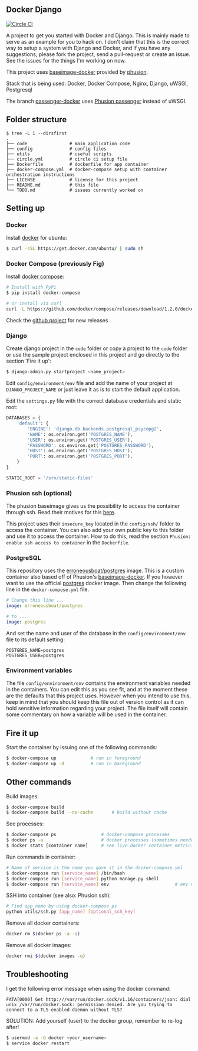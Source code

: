 Docker Django
-------------

[![Circle CI](https://circleci.com/gh/erroneousboat/docker-django/tree/master.svg?style=shield)](https://circleci.com/gh/erroneousboat/docker-django/tree/master)

A project to get you started with Docker and Django. This is mainly made to
serve as an example for you to hack on. I don't claim that this is the
correct way to setup a system with Django and Docker, and if you have any
suggestions, please fork the project, send a pull-request or create an issue.
See the issues for the things I'm working on now.

This project uses [baseimage-docker](https://github.com/phusion/baseimage-docker) provided by [phusion](http://www.phusion.nl).

Stack that is being used: Docker, Docker Compose, Nginx, Django, uWSGI, Postgresql

The branch [passenger-docker](https://github.com/erroneousboat/docker-django/tree/passenger-docker) uses [Phusion passenger](https://www.phusionpassenger.com/) instead of uWSGI.

## Folder structure

```
$ tree -L 1 --dirsfirst
.
├── code                # main application code
├── config              # config files
├── utils               # useful scripts
├── circle.yml          # circle ci setup file
├── Dockerfile          # dockerfile for app container
├── docker-compose.yml  # docker-compose setup with container orchestration instructions
├── LICENSE             # license for this project
├── README.md           # this file
└── TODO.md             # issues currently worked on

```

## Setting up

### Docker
Install [docker](https://docker.io) for ubuntu:

```bash
$ curl -sSL https://get.docker.com/ubuntu/ | sudo sh
```

### Docker Compose (previously Fig)
Install [docker compose](https://github.com/docker/compose):

```bash
# Install with PyPi
$ pip install docker-compose

# or install via curl
curl -L https://github.com/docker/compose/releases/download/1.2.0/docker-compose-`uname -s`-`uname -m` > /usr/local/bin/docker-compose; chmod +x /usr/local/bin/docker-compose
```

Check the [github project](https://github.com/docker/docker-compose/releases) for new releases

### Django
Create django project in the `code` folder or copy a project to the `code`
folder or use the sample project enclosed in this project and go directly to
the section 'Fire it up':

```bash
$ django-admin.py startproject <name_project>
```

Edit `config/environment/env` file and add the name of your project at `DJANGO_PROJECT_NAME` or just leave it as is to start the default application.


Edit the `settings.py` file with the correct database credentials and static
root:

```python
DATABASES = {
    'default': {
        'ENGINE': 'django.db.backends.postgresql_psycopg2',
        'NAME': os.environ.get('POSTGRES_NAME'),
        'USER': os.environ.get('POSTGRES_USER'),
        'PASSWORD': os.environ.get('POSTGRES_PASSWORD'),
        'HOST': os.environ.get('POSTGRES_HOST'),
        'PORT': os.environ.get('POSTGRES_PORT'),
    }
}

STATIC_ROOT = '/srv/static-files'
```

### Phusion ssh (optional)
The phusion baseimage gives us the possibility to access the container through
ssh. Read their motives for this 
[here](https://github.com/phusion/baseimage-docker#login_ssh).

This project uses their `insecure_key` located in the `config/ssh/` folder to 
access the container. You can also add your own public key to this folder and 
use it to access the container. How to do this, read the section 
`Phusion: enable ssh access to container` in the `Dockerfile`.

### PostgreSQL
This repository uses the 
[erroneousboat/postgres](https://github.com/erroneousboat/postgres) image. 
This is a custom container also based off of Phusion's 
[baseimage-docker](https://github.com/phusion/baseimage-docker). If you
however want to use the official
[postgres](https://registry.hub.docker.com/_/postgres/) docker image. Then 
change the following line in the `docker-compose.yml` file.

```yaml
# Change this line ...
image: erroneousboat/postgres

# to ...
image: postgres
```

And set the name and user of the database in the `config/environment/env` file
to its default setting:

```
POSTGRES_NAME=postgres
POSTGRES_USER=postgres
```

### Environment variables
The file `config/environment/env` contains the environment variables needed in
the containers. You can edit this as you see fit, and at the moment these are
the defaults that this project uses. However when you intend to use this, keep
in mind that you should keep this file out of version control as it can hold
sensitive information regarding your project. The file itself will contain
some commentary on how a variable will be used in the container.

## Fire it up
Start the container by issuing one of the following commands:
```bash
$ docker-compose up             # run in foreground
$ docker-compose up -d          # run in background
```

## Other commands
Build images:
```bash
$ docker-compose build
$ docker-compose build --no-cache       # build without cache
```

See processes:
```bash
$ docker-compose ps                 # docker-compose processes
$ docker ps -a                      # docker processes (sometimes needed)
$ docker stats [container name]     # see live docker container metrics
```

Run commands in container:
```bash
# Name of service is the name you gave it in the docker-compose.yml
$ docker-compose run [service_name] /bin/bash
$ docker-compose run [service_name] python manage.py shell
$ docker-compose run [service_name] env                         # env vars
```

SSH into container (see also: Phusion ssh):
```bash
# Find app_name by using docker-compose ps
python utils/ssh.py [app_name] [optional_ssh_key]
```

Remove all docker containers:
```bash
docker rm $(docker ps -a -q)
```

Remove all docker images:
```bash
docker rmi $(docker images -q)
```

## Troubleshooting
I get the following error message when using the docker command:

```
FATA[0000] Get http:///var/run/docker.sock/v1.16/containers/json: dial unix /var/run/docker.sock: permission denied. Are you trying to connect to a TLS-enabled daemon without TLS? 

```

SOLUTION: Add yourself (user) to the docker group, remember to re-log after!

```bash
$ usermod -a -G docker <your_username>
$ service docker restart
```
